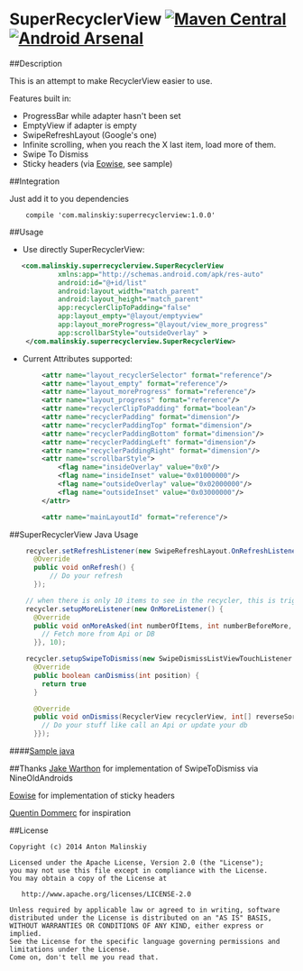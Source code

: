 SuperRecyclerView
[![Maven Central](https://maven-badges.herokuapp.com/maven-central/com.malinskiy/superrecyclerview/badge.svg)](https://maven-badges.herokuapp.com/maven-central/com.malinskiy/superrecyclerview) [![Android Arsenal](https://img.shields.io/badge/Android%20Arsenal-SuperRecyclerView-brightgreen.svg?style=flat)](https://android-arsenal.com/details/1/1239)
==============

##Description

This is an attempt to make RecyclerView easier to use.

Features built in:
- ProgressBar while adapter hasn't been set
- EmptyView if adapter is empty
- SwipeRefreshLayout (Google's one)
- Infinite scrolling, when you reach the X last item, load more of them.
- Swipe To Dismiss
- Sticky headers (via [Eowise][eowise-sticky-headers], see sample)

##Integration

Just add it to you dependencies

```
    compile 'com.malinskiy:superrecyclerview:1.0.0'
```

##Usage

-	Use directly SuperRecyclerView:

```xml
   <com.malinskiy.superrecyclerview.SuperRecyclerView
            xmlns:app="http://schemas.android.com/apk/res-auto"
            android:id="@+id/list"
            android:layout_width="match_parent"
            android:layout_height="match_parent"
            app:recyclerClipToPadding="false"
            app:layout_empty="@layout/emptyview"
            app:layout_moreProgress="@layout/view_more_progress"
            app:scrollbarStyle="outsideOverlay" >
    </com.malinskiy.superrecyclerview.SuperRecyclerView>
```

-   Current Attributes supported:
```xml
        <attr name="layout_recyclerSelector" format="reference"/>
        <attr name="layout_empty" format="reference"/>
        <attr name="layout_moreProgress" format="reference"/>
        <attr name="layout_progress" format="reference"/>
        <attr name="recyclerClipToPadding" format="boolean"/>
        <attr name="recyclerPadding" format="dimension"/>
        <attr name="recyclerPaddingTop" format="dimension"/>
        <attr name="recyclerPaddingBottom" format="dimension"/>
        <attr name="recyclerPaddingLeft" format="dimension"/>
        <attr name="recyclerPaddingRight" format="dimension"/>
        <attr name="scrollbarStyle">
            <flag name="insideOverlay" value="0x0"/>
            <flag name="insideInset" value="0x01000000"/>
            <flag name="outsideOverlay" value="0x02000000"/>
            <flag name="outsideInset" value="0x03000000"/>
        </attr>

        <attr name="mainLayoutId" format="reference"/>
```

##SuperRecyclerView Java Usage

```java
    recycler.setRefreshListener(new SwipeRefreshLayout.OnRefreshListener {
      @Override
      public void onRefresh() {
          // Do your refresh
      });

    // when there is only 10 items to see in the recycler, this is triggered
    recycler.setupMoreListener(new OnMoreListener() {
      @Override
      public void onMoreAsked(int numberOfItems, int numberBeforeMore, int currentItemPos) {
        // Fetch more from Api or DB
      }}, 10);

    recycler.setupSwipeToDismiss(new SwipeDismissListViewTouchListener.DismissCallbacks() {
      @Override
      public boolean canDismiss(int position) {
        return true
      }

      @Override
      public void onDismiss(RecyclerView recyclerView, int[] reverseSortedPositions) {
        // Do your stuff like call an Api or update your db
      }});

```


####[Sample java][sample java]

##Thanks
[Jake Warthon][jake-swipe-to-dismiss] for implementation of SwipeToDismiss via NineOldAndroids

[Eowise][eowise-sticky-headers] for implementation of sticky headers

[Quentin Dommerc][superlistview] for inspiration


##License

    Copyright (c) 2014 Anton Malinskiy

    Licensed under the Apache License, Version 2.0 (the "License");
    you may not use this file except in compliance with the License.
    You may obtain a copy of the License at

       http://www.apache.org/licenses/LICENSE-2.0

    Unless required by applicable law or agreed to in writing, software
    distributed under the License is distributed on an "AS IS" BASIS,
    WITHOUT WARRANTIES OR CONDITIONS OF ANY KIND, either express or implied.
    See the License for the specific language governing permissions and
    limitations under the License.
    Come on, don't tell me you read that.

[sample java]:https://github.com/Malinskiy/SuperRecyclerView/blob/master/SuperRecyclerView-sample/src/main/java/com/malinskiy/superrecyclerview/sample/BaseActivity.java
[jake-swipe-to-dismiss]:https://github.com/JakeWharton/SwipeToDismissNOA
[eowise-sticky-headers]:https://github.com/eowise/recyclerview-stickyheaders
[superlistview]:https://github.com/dommerq/SuperListview
